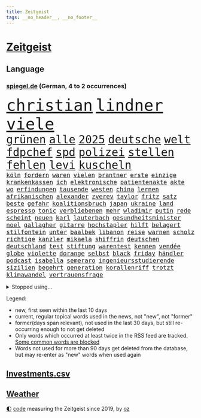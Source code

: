 ```yaml
---
title: Zeitgeist
tags: __no_header__, __no_footer__
---
```


# [Zeitgeist](https://oliz.io/zeitgeist/)

## Language

<h3><a href="https://www.spiegel.de" target="_blank">spiegel.de</a> (German, 4 to 2 occurrences)</h3>
<p style="font-family:monospace">
<span style="font-size:32pt"><a href="news_links.html#christian" class="current">christian</a></span>
<span style="font-size:32pt"><a href="news_links.html#lindner" class="current">lindner</a></span>
<span style="font-size:32pt"><a href="news_links.html#viele" class="current">viele</a></span>
<br>
<span style="font-size:22pt"><a href="news_links.html#grünen" class="current">grünen</a></span>
<span style="font-size:22pt"><a href="news_links.html#alle" class="current">alle</a></span>
<span style="font-size:22pt"><a href="news_links.html#2025" class="current">2025</a></span>
<span style="font-size:22pt"><a href="news_links.html#deutsche" class="current">deutsche</a></span>
<span style="font-size:22pt"><a href="news_links.html#welt" class="current">welt</a></span>
<span style="font-size:22pt"><a href="news_links.html#fdpchef" class="current">fdpchef</a></span>
<span style="font-size:22pt"><a href="news_links.html#spd" class="current">spd</a></span>
<span style="font-size:22pt"><a href="news_links.html#polizei" class="current">polizei</a></span>
<span style="font-size:22pt"><a href="news_links.html#stellen" class="current">stellen</a></span>
<span style="font-size:22pt"><a href="news_links.html#fehlen" class="current">fehlen</a></span>
<span style="font-size:22pt"><a href="news_links.html#levi" class="new">levi</a></span>
<span style="font-size:22pt"><a href="news_links.html#kuscheln" class="new">kuscheln</a></span>
<br>
<span style="font-size:12pt"><a href="news_links.html#köln" class="current">köln</a></span>
<span style="font-size:12pt"><a href="news_links.html#fordern" class="current">fordern</a></span>
<span style="font-size:12pt"><a href="news_links.html#waren" class="current">waren</a></span>
<span style="font-size:12pt"><a href="news_links.html#vielen" class="current">vielen</a></span>
<span style="font-size:12pt"><a href="news_links.html#brantner" class="current">brantner</a></span>
<span style="font-size:12pt"><a href="news_links.html#erste" class="current">erste</a></span>
<span style="font-size:12pt"><a href="news_links.html#einzige" class="current">einzige</a></span>
<span style="font-size:12pt"><a href="news_links.html#krankenkassen" class="current">krankenkassen</a></span>
<span style="font-size:12pt"><a href="news_links.html#ich" class="current">ich</a></span>
<span style="font-size:12pt"><a href="news_links.html#elektronische" class="current">elektronische</a></span>
<span style="font-size:12pt"><a href="news_links.html#patientenakte" class="new">patientenakte</a></span>
<span style="font-size:12pt"><a href="news_links.html#akte" class="current">akte</a></span>
<span style="font-size:12pt"><a href="news_links.html#wo" class="current">wo</a></span>
<span style="font-size:12pt"><a href="news_links.html#erfindungen" class="new">erfindungen</a></span>
<span style="font-size:12pt"><a href="news_links.html#tausende" class="current">tausende</a></span>
<span style="font-size:12pt"><a href="news_links.html#westen" class="current">westen</a></span>
<span style="font-size:12pt"><a href="news_links.html#china" class="current">china</a></span>
<span style="font-size:12pt"><a href="news_links.html#lernen" class="current">lernen</a></span>
<span style="font-size:12pt"><a href="news_links.html#afrikanischen" class="current">afrikanischen</a></span>
<span style="font-size:12pt"><a href="news_links.html#alexander" class="current">alexander</a></span>
<span style="font-size:12pt"><a href="news_links.html#zverev" class="current">zverev</a></span>
<span style="font-size:12pt"><a href="news_links.html#taylor" class="current">taylor</a></span>
<span style="font-size:12pt"><a href="news_links.html#fritz" class="current">fritz</a></span>
<span style="font-size:12pt"><a href="news_links.html#satz" class="current">satz</a></span>
<span style="font-size:12pt"><a href="news_links.html#beste" class="current">beste</a></span>
<span style="font-size:12pt"><a href="news_links.html#gefahr" class="current">gefahr</a></span>
<span style="font-size:12pt"><a href="news_links.html#koalitionsbruch" class="new">koalitionsbruch</a></span>
<span style="font-size:12pt"><a href="news_links.html#japan" class="current">japan</a></span>
<span style="font-size:12pt"><a href="news_links.html#ukraine" class="current">ukraine</a></span>
<span style="font-size:12pt"><a href="news_links.html#land" class="current">land</a></span>
<span style="font-size:12pt"><a href="news_links.html#espresso" class="current">espresso</a></span>
<span style="font-size:12pt"><a href="news_links.html#tonic" class="new">tonic</a></span>
<span style="font-size:12pt"><a href="news_links.html#verbliebenen" class="current">verbliebenen</a></span>
<span style="font-size:12pt"><a href="news_links.html#mehr" class="current">mehr</a></span>
<span style="font-size:12pt"><a href="news_links.html#wladimir" class="current">wladimir</a></span>
<span style="font-size:12pt"><a href="news_links.html#putin" class="current">putin</a></span>
<span style="font-size:12pt"><a href="news_links.html#rede" class="current">rede</a></span>
<span style="font-size:12pt"><a href="news_links.html#scheint" class="current">scheint</a></span>
<span style="font-size:12pt"><a href="news_links.html#neuen" class="current">neuen</a></span>
<span style="font-size:12pt"><a href="news_links.html#karl" class="current">karl</a></span>
<span style="font-size:12pt"><a href="news_links.html#lauterbach" class="current">lauterbach</a></span>
<span style="font-size:12pt"><a href="news_links.html#gesundheitsminister" class="current">gesundheitsminister</a></span>
<span style="font-size:12pt"><a href="news_links.html#noel" class="current">noel</a></span>
<span style="font-size:12pt"><a href="news_links.html#gallagher" class="current">gallagher</a></span>
<span style="font-size:12pt"><a href="news_links.html#gitarre" class="new">gitarre</a></span>
<span style="font-size:12pt"><a href="news_links.html#hochstapler" class="current">hochstapler</a></span>
<span style="font-size:12pt"><a href="news_links.html#hilft" class="current">hilft</a></span>
<span style="font-size:12pt"><a href="news_links.html#belagert" class="new">belagert</a></span>
<span style="font-size:12pt"><a href="news_links.html#stilfontein" class="new">stilfontein</a></span>
<span style="font-size:12pt"><a href="news_links.html#unter" class="current">unter</a></span>
<span style="font-size:12pt"><a href="news_links.html#baalbek" class="current">baalbek</a></span>
<span style="font-size:12pt"><a href="news_links.html#libanon" class="current">libanon</a></span>
<span style="font-size:12pt"><a href="news_links.html#reise" class="current">reise</a></span>
<span style="font-size:12pt"><a href="news_links.html#warnen" class="current">warnen</a></span>
<span style="font-size:12pt"><a href="news_links.html#scholz" class="current">scholz</a></span>
<span style="font-size:12pt"><a href="news_links.html#richtige" class="current">richtige</a></span>
<span style="font-size:12pt"><a href="news_links.html#kanzler" class="current">kanzler</a></span>
<span style="font-size:12pt"><a href="news_links.html#mikaela" class="current">mikaela</a></span>
<span style="font-size:12pt"><a href="news_links.html#shiffrin" class="current">shiffrin</a></span>
<span style="font-size:12pt"><a href="news_links.html#deutschen" class="current">deutschen</a></span>
<span style="font-size:12pt"><a href="news_links.html#deutschland" class="current">deutschland</a></span>
<span style="font-size:12pt"><a href="news_links.html#test" class="current">test</a></span>
<span style="font-size:12pt"><a href="news_links.html#stiftung" class="current">stiftung</a></span>
<span style="font-size:12pt"><a href="news_links.html#warentest" class="current">warentest</a></span>
<span style="font-size:12pt"><a href="news_links.html#kennen" class="current">kennen</a></span>
<span style="font-size:12pt"><a href="news_links.html#vendée" class="new">vendée</a></span>
<span style="font-size:12pt"><a href="news_links.html#globe" class="new">globe</a></span>
<span style="font-size:12pt"><a href="news_links.html#violette" class="new">violette</a></span>
<span style="font-size:12pt"><a href="news_links.html#dorange" class="new">dorange</a></span>
<span style="font-size:12pt"><a href="news_links.html#selbst" class="current">selbst</a></span>
<span style="font-size:12pt"><a href="news_links.html#black" class="current">black</a></span>
<span style="font-size:12pt"><a href="news_links.html#friday" class="current">friday</a></span>
<span style="font-size:12pt"><a href="news_links.html#händler" class="current">händler</a></span>
<span style="font-size:12pt"><a href="news_links.html#podcast" class="current">podcast</a></span>
<span style="font-size:12pt"><a href="news_links.html#isabella" class="current">isabella</a></span>
<span style="font-size:12pt"><a href="news_links.html#semeraro" class="new">semeraro</a></span>
<span style="font-size:12pt"><a href="news_links.html#ingenieursstudierende" class="new">ingenieursstudierende</a></span>
<span style="font-size:12pt"><a href="news_links.html#sizilien" class="current">sizilien</a></span>
<span style="font-size:12pt"><a href="news_links.html#begehrt" class="new">begehrt</a></span>
<span style="font-size:12pt"><a href="news_links.html#generation" class="current">generation</a></span>
<span style="font-size:12pt"><a href="news_links.html#korallenriff" class="new">korallenriff</a></span>
<span style="font-size:12pt"><a href="news_links.html#trotzt" class="new">trotzt</a></span>
<span style="font-size:12pt"><a href="news_links.html#klimawandel" class="current">klimawandel</a></span>
<span style="font-size:12pt"><a href="news_links.html#vertrauensfrage" class="current">vertrauensfrage</a></span>
</p>
<details>
<summary>Stopped using...</summary>
<p class="former" style="font-size:12pt">
aufmerksamkeit(1486) energien(1486) strategie(1486) eindruck(1485) gewaltig(1485) rasant(1485) steigenden(1485) denken(1484) erlitten(1484) gefährden(1484) müssten(1484) provinz(1484) ursula(1484) verpflichtet(1484) befürchten(1483) chelsea(1483) landtag(1483) nigeria(1483) 2015(1482) geflüchtete(1482) gehe(1482) normal(1482) bereich(1481) donnerstag(1481) unternehmer(1481) verkehrsminister(1481) verstorbenen(1481) wettbewerb(1481) analyse(1480) bekanntesten(1480) bundesamt(1480) kamera(1480) kriminellen(1480) mario(1480) mutmaßlich(1480) tieren(1480) verschiedene(1480) schicksal(1479) stoßen(1479) altes(1478) jagd(1478) leyen(1478) smartphone(1478) entdeckung(1477) geburt(1477) jahrhundert(1477) präsentieren(1477) jedem(1476) juden(1476) publikum(1476) rassistisch(1476) versuchten(1476) weder(1476) geschlagen(1475) missbraucht(1475) blieben(1474) verschiebt(1474) 65(1473) bremer(1473) geflogen(1473) offenen(1473) senkt(1473) warschau(1473) zeichnet(1473) bestimmt(1471) fußballprofi(1471) verbindung(1471) zinsen(1471) schuss(1470) zuständige(1470) problemen(1469) wiederholt(1469) globale(1468) handelt(1467) stärke(1467) beinahe(1466) beiträge(1466) fortgesetzt(1466) ebenso(1465) ermittlern(1465) taliban(1464) garten(1463) rechtzeitig(1463) belegen(1461) erfüllt(1461) lücke(1461) führenden(1459) näher(1459) holocaust(1458) ausrüstung(1456) offenbart(1455) pkw(1455) karten(1445) günther(1438) überfall(1438) geblieben(1435) offener(1425) farbe(1421) ausweg(1411) sachen(1404) lehrerin(1352) politikern(1313) banken(1281) gestanden(1264) jahresende(1235) drohende(1234) freigesprochen(1209) autoren(1206) zugestimmt(1197) las(1194) erfolgreichste(1180) kuriose(1180) entlastung(1172) übertragen(1160) angestellten(1147) fifa(1140) radikalen(1129) bekräftigt(1127) eingeführt(1113) spezielle(1110) mond(1102) euländer(1090) bekannteste(1081) militärischen(1069) invasion(1061) verschiedenen(1055) aufgestellt(1038) krim(1021) desto(1017) gezwungen(1003) verwaltung(988) betreibt(980) erneuerbare(963) gefangenschaft(958) günstige(947) besetzten(945) wiederaufbau(941) indem(939) beben(938) fernen(928) 48(927) aufeinander(911) umstände(908) isoliert(902) hitze(901) kai(892) exuspräsident(890) bedarf(882) verklagen(881) weltrekord(870) andrew(868) grün(858) zuwanderung(857) erntet(854) älter(854) jemals(851) fassungslos(845) landwirtschaft(842) weitergehen(840) effekt(828) globalen(824) führten(813) extremisten(810) spionage(789) stephan(786) ereignet(776) historisches(774) kollege(771) quer(764) asyl(756) katze(753) männliche(751) hit(749) staatsanwalt(747) schmeckt(746) schwarzer(734) rudi(722) beantragen(721) äußerung(718) tabu(709) migrationspolitik(705) wechselte(697) colorado(692) strafanzeige(690) wein(688) verschafft(680) rammt(676) völler(670) jung(664) rüstet(661) wohlstand(656) miete(645) fahrbahn(638) islamistischen(638) berge(632) lauf(632) niederländischen(630) kleinere(625) karin(620) vermeintliche(620) 150000(619) brauche(614) instituts(610) gedanken(607) optionen(585) geflüchtet(577) kleinflugzeug(565) deutlicher(560) samuel(559) kolleginnen(552) luxus(550) erging(544) unterbrochen(542) natur(538) erregt(533) spektakulären(531) schlagabtausch(530) kredite(529) terrorgruppe(523) lukas(514) qualität(510) unterschied(506) defensive(503) renommierten(502) moschee(497) polizeigewahrsam(493) obersten(491) abends(490) langjährigen(485) lebend(483) verteuern(482) pass(475) hunde(467) arbeitslosen(465) aufgrund(465) staus(463) erschien(451) dich(449) psyche(449) entstand(446) unerwartet(446) kindesmissbrauch(445) debütant(444) ausnahmezustand(438) innere(437) welten(436) schiitenmiliz(435) riesiges(433) asylsuchende(430) bbc(421) onkel(418) achtzigerjahren(412) verfahrens(408) chile(405) archäologen(403) mehrmals(402) oppositionspolitiker(402) eustaaten(399) harsche(399) kommissionspräsidentin(399) weinen(390) hinterlässt(389) gedächtnis(383) hackerangriff(383) demos(381) 22jährige(380) lasst(378) stadien(370) interne(367) kilometern(365) klingen(359) tipp(357) generalstaatsanwaltschaft(355) 60000(347) abfall(347) barbara(346) aufwand(344) kanye(342) stationieren(342) fluggäste(341) hamasmassaker(339) bundeskartellamt(334) anstehenden(329) ryan(326) verdanken(326) raketenangriff(325) ausgewählt(322) japanischen(321) 125(319) 56(318) notfall(318) größe(317) schulz(317) weiblich(317) einsparungen(316) aufstellen(314) giftige(314) riesigen(313) wahre(313) willy(313) astronauten(311) einstufung(311) landung(310) oslo(307) hektar(304) niklas(304) anzugreifen(303) dreyer(301) luxemburg(301) abgefeuert(300) vorsitz(300) prag(299) sonde(298) plattner(296) linien(294) droge(293) erzielen(293) talk(292) kinderpornografie(291) raumfahrt(289) vorbereiten(286) hype(284) siebzigerjahren(284) roboter(282) anhörung(281) format(281) gesundheitszustand(281) marlene(281) pausieren(280) langes(279) marken(277) dreharbeiten(274) musikerin(273) shein(273) elton(268) vergibt(267) karriereende(266) zurückziehen(265) konkretes(264) potsdamer(264) original(263) rechtens(261) manfred(259) 4000(256) auslieferung(256) seltsam(254) kehl(253) rettungskräften(252) innerlich(250) auslösen(249) lebenswerk(249) leichtathletik(249) klärt(248) unmöglich(248) geführten(247) ranking(247) gäbe(246) à(246) garweg(245) lösten(245) mount(245) albanese(244) held(241) jahrestag(240) sabotage(240) sophia(240) parlamentarischen(239) eukommissionspräsidentin(236) supermärkte(236) verweigerte(236) meistertitel(235) rihanna(234) verfehlen(234) seltsamen(233) trek(232) fotografiert(231) vorab(229) andrang(228) kitchen(227) beruflich(225) aufgearbeitet(224) gelöscht(224) stemmt(223) wahren(223) anfällig(222) singapur(222) brust(221) dokumentation(221) kippte(221) porträt(221) monster(220) obergrenze(220) töteten(220) abgrund(218) flossen(218) spannung(217) passagieren(213) brachen(207) motor(207) einbruch(205) riskante(205) alias(204) israelgazakonflikt(204) übergriffen(204) bekannter(203) gegend(203) unseres(203) üblich(203) statistische(202) schriftstellerin(200) eurowings(199) fünfjähriger(197) längste(197) vehement(197) grandiosen(196) ehrenpräsident(195) transportiert(195) ungarischen(195) anschläge(194) ausgeweitet(194) beseitigen(194) engel(194) häufen(194) leitungen(193) christopher(192) fronten(192) begegnungen(191) brände(190) nächtliche(189) spdspitze(189) akteure(188) beeindruckt(188) event(187) hochhaus(187) relativ(187) amanda(186) weber(186) prämien(185) kapazität(184) zuwachs(184) 74jährigen(183) düsseldorfer(183) jahrhunderts(183) islam(181) wände(181) gezielten(178) regelung(178) euphorie(177) nadal(177) rapstar(175) chemotherapie(174) einbrecher(174) virologe(174) erlebten(173) opas(173) rechtfertigen(173) späten(173) beliebtesten(171) leitete(171) literaturnobelpreisträgerin(170) verpassten(168) abnehmspritze(167) nase(166) girl(165) islamismus(165) ausgefallene(164) impfstoffe(164) vermitteln(164) jenna(162) lebenserwartung(161) wahlkämpfer(161) flop(160) neueste(160) vorteile(160) reul(158) 39jährige(156) befragen(156) beschließen(156) daum(156) derartige(156) entzündet(156) ibiza(156) m(156) nacheinander(156) brutalen(155) kampfzone(155) bahnverkehr(154) s(154) 1944(153) chris(153) deepmind(153) unterzeichnet(153) googles(152) eingesperrt(151) eras(151) wichtigster(151) 66(150) einsatzkräften(150) glaubte(150) hilton(150) linearen(150) ameisen(149) angebracht(149) biologe(149) extremwetter(149) mehrjähriger(149) reynolds(149) ausgegangen(148) jubel(148) bekanntes(147) berüchtigt(146) blanchett(146) cate(146) demi(146) verteilen(146) abwehrspieler(145) evakuierungen(145) beruhigt(144) steuereinnahmen(144) haustieren(143) stärkste(143) familienmitglieder(142) normaler(142) bewegende(141) feuerwerkskörper(141) aufgeht(140) kollegin(140) kurswechsel(140) reichsbürgergruppe(140) sonja(140) verarbeiten(140) anfangs(139) herum(139) nrwinnenminister(139) cover(138) fitness(138) gemeint(138) symbolischen(138) beeindrucken(136) unterstellt(136) diejenigen(135) kaufte(135) lebewesen(135) ermordeten(134) marktplatz(133) faktor(132) fassung(131) koma(131) lauterbachs(131) dfbsportdirektor(130) kocht(130) schwächer(129) wachsende(129) gelaufen(128) magie(128) gelitten(127) komitee(126) annika(124) aufrecht(124) bundeskriminalamt(124) dame(124) erlebnis(124) grünenabgeordnete(124) spürbar(124) talent(124) diesel(123) einzelhandel(123) interaktiven(123) kuss(123) naomi(123) sichtbare(122) abgerissen(121) fahrlässig(121) gewaltfreie(121) gündoğan(119) i̇lkay(119) kanzlei(119) nervosität(119) staatsschulden(119) kollabieren(118) erotik(117) lagern(117) popsängerin(117) ruhm(117) verreisen(117) banker(116) immobilienkrise(116) sir(116) antrieb(115) friedensgespräche(115) immens(113) miriam(113) schalten(113) seenotrettung(113) sportarten(113) zimmer(113) häufigsten(112) stabilität(112) 88(111) gewählte(111) glaube(111) huldigen(111) wohnzimmer(110) griechischer(109) krankenwagen(109) kunstwerk(109) länderspiele(109) spacex(109) bestellungen(108) gezeugt(108) erkunden(107) fachmann(107) immerzu(107) dämpfer(106) derart(105) geschleppt(104) jamaika(104) alltags(103) flüssigkeit(103) verbirgt(103) chipfabrik(102) barbershops(101) schmerzhafte(101) soziales(101) beteiligte(100) drogenkriminalität(100) rechtfertigt(100) kentucky(99) klamroth(99) berechnen(98) glücklicher(98) lektüre(98) martina(98) viereck(98) windgeschwindigkeiten(98) zutiefst(98) 83(97) altern(97) neulinge(97) sekte(97) bann(96) clips(96) innenstadt(96) kinokassen(96) notfalls(96) souvenir(95) breit(94) brutalität(94) jackman(94) penis(94) cdumann(92) krasse(92) tarifverhandlungen(92) ardprogramm(91) prämie(91) weiblichen(91) übersehen(91) impfstoff(90) kartenspiele(90) a1(89) esa(89) haaren(89) handydaten(89) highlights(89) karibikstaat(89) menschliche(89) momentan(89) ortstermin(89) p(89) auftragskiller(88) bahnstrecken(88) delegierte(88) nationalistische(88) zauberte(88) zuständigen(88) allzu(87) arbeitslose(87) furchtbarer(87) oberfranken(87) verhältnissen(87) brauchte(86) fels(86) messerstichen(86) sofortigen(86) vereinbarung(86) versammeln(86) verstopfte(86) bundeskanzlerin(85) fehlbesetzung(85) funktion(85) ices(85) moderiert(85) nawalnys(85) note(85) tattoo(85) akademie(84) ausbrechen(84) bless(84) buchen(84) empfänger(84) ermorden(84) geheimdienste(84) god(84) hang(84) innerparteilicher(84) kunstwerke(84) riese(84) austausch(83) fanmeile(83) flimmert(83) freistaat(83) kunstrasen(83) rückfall(83) verhalf(83) yoga(83) erwärmung(82) 77jährige(81) beschäftigung(81) demokratiefeinde(81) verfängt(81) widmete(81) gaga(80) hasste(80) hiesige(80) hüten(80) afghanischen(79) gewaltbereitschaft(79) mitt(79) romney(79) sechzigerjahre(79) montage(78) siegte(78) zurückschlagen(78) 1993(77) bischöfe(77) decken(77) grönland(77) skateboard(77) arbeitskräften(76) längerer(76) reichtum(76) saale(76) schrammte(76) vorbereitungen(76) beliefern(75) homophoben(75) nicolás(75) pakt(75) schmackhafte(75) weißer(75) elena(74) nordkoreaner(74) verhängen(74) hauptquartier(73) dana(72) eingeführte(72) element(72) elsass(72) komet(72) reichlich(72) raubte(71) unbesetzt(71) vorgesorgt(71) abzubrechen(70) bodenständiger(70) davis(70) elektrolimousine(70) ferieninsel(70) hamasterroristen(70) quere(70) uspräsidentschaft(70) versprach(70) group(69) merlot(69) mysteriös(69) politskandale(69) dekra(68) gezielte(68) verhaltens(68) verlusten(68) gefangenenaustausch(67) meeresschutz(67) seziert(67) sperrt(67) streitfragen(67) wirren(67) zunehmender(67) übelkeit(67) bewies(66) caster(66) fischen(66) pate(66) rügt(66) schlimmeres(66) schwesig(65) viren(65) walz(65) antiregierungsprotesten(64) ausgebildeten(64) friedensnobelpreis(64) harmlose(64) schnäppchen(64) unübersichtlich(64) verbrauchen(64) verpasste(64) würdigte(64) azubistellen(63) drauf(63) jackie(63) konter(63) neutrale(63) steuerzahler(63) thore(63) verweis(63) vorschnelle(63) finalen(62) saniert(62) spinne(62) achtzigern(61) bloßem(61) dienstleistungen(61) erstaunliche(61) grassiert(61) innenpolitischen(61) löscharbeiten(61) pixelsmartphones(61) terrors(61) vergangen(61) dschihadismus(60) gebiets(60) haustier(60) jüngster(60) menschlichkeit(60) mitreisenden(60) polarlichter(60) riskiert(60) straßenschlachten(60) sympathischer(60) traumjob(60) trinity(60) übernahm(60) anzuschauen(59) explodierte(59) fußgängerzonen(59) konventionen(59) sonnenuntergang(59) blauhelmsoldaten(58) exrafterroristen(58) kurzvideoplattform(58) blinde(57) cameron(57) chicago(57) gänzlich(57) hilfsleistungen(57) stationiert(57) straßenzüge(57) updates(57) uswissenschaftler(57) verkörperte(57) beweis(56) burkhard(56) entsorgung(56) feuerball(56) jährliche(56) ladesäulen(56) niedersächsische(56) austritt(55) auswanderer(55) buchpreis(55) freiem(55) gefördert(55) gewissheit(55) preisträgerin(55) präsidiums(55) supermond(55) vernachlässigt(55) zürcherbrüder(55) deadline(54) ermittlung(54) kopfverletzung(54) miras(54) nächten(54) schwingt(54) supp(54) vehemenz(54) achtung(53) festlegen(53) hinab(53) versorgen(53) brosnan(52) heidenheim(52) intelchipfabrik(52) pierce(52) h(51) naturkatastrophe(51) schlepper(51) topf(51) zahnbürsten(51) zinssenkung(51) öltanker(51) 350000(50) umfassend(50) äh(50) erschafft(49) gewaltbereit(49) jakob(49) koerth(49) twitternachfolger(49) 75jähriger(48) ampeleinigung(48) beispiellose(48) duisburger(48) offenbarung(48) regisseurs(48) riskanten(48) wahn(48) bildungsverlierer(47) dawn(47) gendergerechte(47) ineinander(47) kommissionschefin(47) sheriff(47) anwesens(46) grabkammer(46) nigerias(46) parteifreund(46) schiebt(46) wiederbelebt(46) energiepreise(45) showmaster(45) wirbelt(45) zerstückelte(45) ernest(44) geweigert(44) humanen(44) langsamer(44) marktwirtschaft(44) rechtswidrig(44) cduparteichef(43) erfuhren(43) inselstaat(43) instrumentalisiert(43) raketenstufe(43) rockmusiker(43) stoltenberg(43) systeme(43) beratungen(42) exklusive(42) gemütlich(42) maren(42) oktoberfest(42) traktor(42) verbänden(42) brennend(41) erstellt(41) gangster(41) kaution(41) liebhaber(41) tusk(41) zusammentun(41) brandy(40) branntwein(40) lokführer(40) staatliche(40) washingtons(40) bundesrechnungshof(39) gillian(39) rechnungshof(39) terrorexperte(39) tierchen(39) unschädlich(39) besatzungsmitglieder(38) gesichtern(38) jordanien(38) texter(38) unweit(38) verschlingt(38) konsequenz(37) marmoush(37) migrationsfrage(37) oppositioneller(37) 47jährige(36) meetings(36) met(36) netze(36) notwendig(36) poetische(36) sicherheitskräften(36) tennessee(36) eingeliefert(35) fahndung(35) fehlendes(35) friedenstruppen(35) jauch(35) nachsehen(35) präzisen(35) quallen(35) spö(35) alarmierend(34) gerichtshofs(34) millionenpublikum(34) beispiellosen(33) fernzuhalten(33) polizeiauto(33) ramstein(33) wahrhaben(33) cduabgeordnete(32) kahlschlag(32) kopie(32) mutigen(32) cochefin(31) heulen(31) kultserie(31) waffengesetze(31) xpeng(31) daimler(30) dietrich(30) exrafterrorist(30) modern(30) shootingstar(30) trendsport(30) verlage(30) übertölpeln(30) bescheiden(29) deine(29) hoffte(29) kriegsgefangene(29) stunts(29) überzeugend(29) angeführt(28) bemerkung(28) fashion(28) nachgehen(28) pierre(28) raabs(28) rtl+(28) selbstdarstellung(28) tropischen(28) freundlichkeit(27) anzüge(26) banden(26) einkommens(26) festgelegt(26) fluchtministerin(26) lackierung(26) messias(26) rioja(26) sicherheitskonferenz(26) begeisterte(25) chemie(25) geschlossenheit(25) glich(25) krefeld(25) nordmazedonien(25) nützt(25) torbeteiligungen(25) fabriken(24) gelungenes(24) grausame(24) nathalie(24) schwieriges(24) beißen(23) irgendwie(23) tiktokstar(23) viralen(23) more(22) nachlesen(22) fußballtrainer(21) judenhass(21) korea(21) kosenamen(21) laute(21) marianengraben(21) visionen(21) bombardements(20) bonus(20) gniffke(20) gründete(20) rentenreform(20) robinson(20) rome(20) schwerste(20) vegas(20) bestand(19) hauchdünn(19) kolonialismus(19) laufenden(19) parteivorsitzenden(19) sprengt(19) ammoniumnitrat(18) autofahrern(18) kolonialisten(18) ladung(18) monats(18) ruby(18) schauspielerei(18) zeitz(18) deux(17) folie(17) joker(17) knochen(17) militärhilfen(17) misere(17) plakat(17) polizeibeamten(17) widersprach(17) apps(16) hurrikans(16) intendant(16) prognostiziert(16) schularick(16) seebrücke(16) 58jährige(15) 74jähriger(15) aufritt(15) neuseeländischen(15) präzise(15) umweltverschmutzung(15) defensivspieler(14) flügeln(14) kitastreik(14) oberstes(14) tornados(14) tüfteln(14) wesentliche(14) armen(13) asylanträge(13) fernsehpreis(13) fische(13) grundlegend(13) landstrich(13) photographer(13) sally(13) vereinen(13) year(13) anträge(12) demis(12) garfield(12) klimaaktivistin(12) memoiren(12) realos(12) rollenbilder(12) taiwans(12) tiefsten(12) everest(11) leweling(11) nobelpreis(11) pine(11) wirke(11)
</p>
</details>
<p>Legend:
<ul>
<li><span class="new">new</span>, first seen within the last 10 days</li>
<li><span class="current">current</span>, regular topical words used in the news, not "new", not "former"</li>
<li><span class="former">former(days span relevant)</span>, not used in the last 30 days, but still re-occurring enough to not get deleted</li>
<li>Only words which occurred at least twice in the RSS feed are tracked. <a href="language/filters.py">Some common words are blocked</a></li>
<li>Words not used for more than 90 days get deleted from the database, but may re-enter as "new" words when used again</li>
</ul>
</p>

## [Investments](investments.html)[.csv](investments.csv)

## [Weather](weather.html)

<footer>
<a href="javascript:toggleTheme()" class="nav">🌓</a>
<a href="https://github.com/ooz/zeitgeist">code</a> measuring the Zeitgeist since 2019, by <a href="https://oliz.io">oz</a>
</footer>
